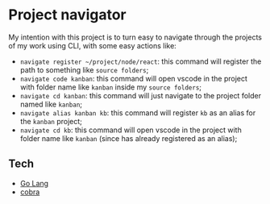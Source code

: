 # Project navigator

My intention with this project is to turn easy to navigate through the projects of my work using CLI, with some easy actions like:

- `navigate register ~/project/node/react`: this command will register the path to something like `source folders`;
- `navigate code kanban`: this command will open vscode in the project with folder name like `kanban` inside my `source folders`;
- `navigate cd kanban`: this command will just navigate to the project folder named like `kanban`;
- `navigate alias kanban kb`: this command will register `kb` as an alias for the `kanban` project;
- `navigate cd kb`: this command will open vscode in the project with folder name like `kanban` (since has already registered as an alias);

## Tech

- [Go Lang](https://go.dev/)
- [cobra](https://cobra.dev/)
